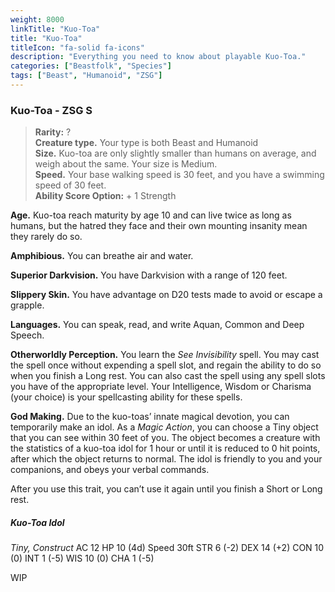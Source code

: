 ```yaml
---
weight: 8000
linkTitle: "Kuo-Toa"
title: "Kuo-Toa"
titleIcon: "fa-solid fa-icons"
description: "Everything you need to know about playable Kuo-Toa."
categories: ["Beastfolk", "Species"]
tags: ["Beast", "Humanoid", "ZSG"]
---
```


### Kuo-Toa - ZSG S

> **Rarity:** ?  
> **Creature type.** Your type is both Beast and Humanoid  
> **Size.** Kuo-toa are only slightly smaller than humans on average, and weigh about the same. Your size is Medium.  
> **Speed.** Your base walking speed is 30 feet, and you have a swimming speed of 30 feet.   
> **Ability Score Option:** \+ 1 Strength  

**Age.** Kuo-toa reach maturity by age 10 and can live twice as long as humans, but the hatred they face and their own mounting insanity mean they rarely do so.  

**Amphibious.** You can breathe air and water.  

**Superior Darkvision.** You have Darkvision with a range of 120 feet.  

**Slippery Skin.** You have advantage on D20 tests made to avoid or escape a grapple.  

**Languages.** You can speak, read, and write Aquan, Common and Deep Speech.  

**Otherworldly Perception.** You learn the _See Invisibility_ spell. You may cast the spell once without expending a spell slot, and regain the ability to do so when you finish a Long rest. You can also cast the spell using any spell slots you have of the appropriate level. Your Intelligence, Wisdom or Charisma (your choice) is your spellcasting ability for these spells.  

**God Making.** Due to the kuo-toas’ innate magical devotion, you can temporarily make an idol. As a _Magic Action_, you can choose a Tiny object that you can see within 30 feet of you. The object becomes a creature with the statistics of a kuo-toa idol for 1 hour or until it is reduced to 0 hit points, after which the object returns to normal. The idol is friendly to you and your companions, and obeys your verbal commands.  

After you use this trait, you can’t use it again until you finish a Short or Long rest.

##### Kuo-Toa Idol
_Tiny, Construct_
AC 12 HP 10 (4d) Speed 30ft
STR 6  (-2)
DEX 14 (+2)
CON 10 (0)
INT 1  (-5)
WIS 10 (0)
CHA 1  (-5)

WIP
